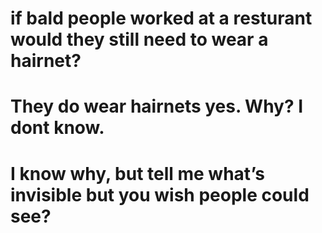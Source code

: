 # if bald people worked at a resturant would they still need to wear a hairnet?
# They do wear hairnets yes. Why? I dont know. 

# I know why, but tell me what’s invisible but you wish people could see?

